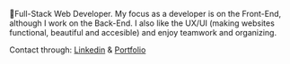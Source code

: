 🌱Full-Stack Web Developer. My focus as a developer is on the Front-End, although I work on the Back-End. I also like the UX/UI (making websites functional, beautiful and accesible) and enjoy teamwork and organizing.
<br>

Contact through: [Linkedin] & [Portfolio]

<!-- links -->
[Linkedin]: https://www.linkedin.com/in/mart%C3%ADn-madridejos-b832a4212/
[Portfolio]: https://portfoliomartinmadridejos.netlify.app/#/



